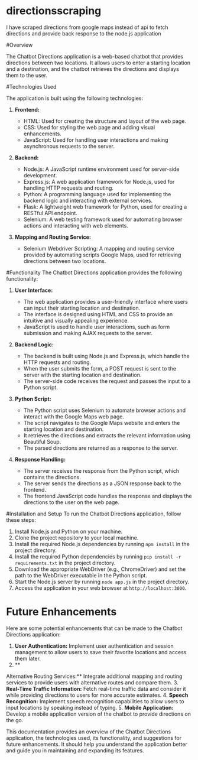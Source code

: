 # directionsscraping
I have scraped directions from google maps instead of api to fetch directions and provide back response to the node.js application


#Overview


The Chatbot Directions application is a web-based chatbot that provides directions between two locations. It allows users to enter a starting location and a destination, and the chatbot retrieves the directions and displays them to the user.

#Technologies Used



The application is built using the following technologies:

1. **Frontend:**
   - HTML: Used for creating the structure and layout of the web page.
   - CSS: Used for styling the web page and adding visual enhancements.
   - JavaScript: Used for handling user interactions and making asynchronous requests to the server.

2. **Backend:**
   - Node.js: A JavaScript runtime environment used for server-side development.
   - Express.js: A web application framework for Node.js, used for handling HTTP requests and routing.
   - Python: A programming language used for implementing the backend logic and interacting with external services.
   - Flask: A lightweight web framework for Python, used for creating a RESTful API endpoint.
   - Selenium: A web testing framework used for automating browser actions and interacting with web elements.
   
3. **Mapping and Routing Service:**
   - Selenium Webdriver Scripting: A mapping and routing service provided by automating scripts Google Maps, used for retrieving directions between two locations.

#Functionality
The Chatbot Directions application provides the following functionality:

1. **User Interface:**
   - The web application provides a user-friendly interface where users can input their starting location and destination.
   - The interface is designed using HTML and CSS to provide an intuitive and visually appealing experience.
   - JavaScript is used to handle user interactions, such as form submission and making AJAX requests to the server.

2. **Backend Logic:**
   - The backend is built using Node.js and Express.js, which handle the HTTP requests and routing.
   - When the user submits the form, a POST request is sent to the server with the starting location and destination.
   - The server-side code receives the request and passes the input to a Python script.

3. **Python Script:**
   - The Python script uses Selenium to automate browser actions and interact with the Google Maps web page.
   - The script navigates to the Google Maps website and enters the starting location and destination.
   - It retrieves the directions and extracts the relevant information using Beautiful Soup.
   - The parsed directions are returned as a response to the server.

4. **Response Handling:**
   - The server receives the response from the Python script, which contains the directions.
   - The server sends the directions as a JSON response back to the frontend.
   - The frontend JavaScript code handles the response and displays the directions to the user on the web page.

#Installation and Setup
To run the Chatbot Directions application, follow these steps:

1. Install Node.js and Python on your machine.
2. Clone the project repository to your local machine.
3. Install the required Node.js dependencies by running `npm install` in the project directory.
4. Install the required Python dependencies by running `pip install -r requirements.txt` in the project directory.
5. Download the appropriate WebDriver (e.g., ChromeDriver) and set the path to the WebDriver executable in the Python script.
6. Start the Node.js server by running `node app.js` in the project directory.
7. Access the application in your web browser at `http://localhost:3000`.

# Future Enhancements
Here are some potential enhancements that can be made to the Chatbot Directions application:

1. **User Authentication:** Implement user authentication and session management to allow users to save their favorite locations and access them later.
2. **

Alternative Routing Services:** Integrate additional mapping and routing services to provide users with alternative routes and compare them.
3. **Real-Time Traffic Information:** Fetch real-time traffic data and consider it while providing directions to users for more accurate estimates.
4. **Speech Recognition:** Implement speech recognition capabilities to allow users to input locations by speaking instead of typing.
5. **Mobile Application:** Develop a mobile application version of the chatbot to provide directions on the go.

This documentation provides an overview of the Chatbot Directions application, the technologies used, its functionality, and suggestions for future enhancements. It should help you understand the application better and guide you in maintaining and expanding its features.